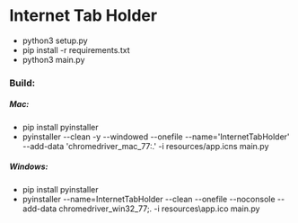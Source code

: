 # Internet Tab Holder
	
 - python3 setup.py
 - pip install -r requirements.txt
 - python3 main.py

### Build:
##### Mac:
 - pip install pyinstaller
 - pyinstaller --clean -y --windowed --onefile --name='InternetTabHolder' --add-data 'chromedriver_mac_77:.' -i resources/app.icns main.py 

 ##### Windows:
  - pip install pyinstaller
  - pyinstaller --name=InternetTabHolder --clean --onefile --noconsole --add-data chromedriver_win32_77;. -i resources\app.ico main.py

